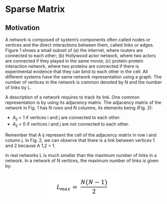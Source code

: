 # Sparse Matrix

## Motivation

A network is composed of system’s components often called nodes or vertices and the direct
interactions between them, called links or edges. Figure 1 shows a small subset of (a) the internet,
where routers are connected to each other; (b) Hollywood actor network, where two actors are
connected if they played in the same movie; (c) protein-protein interaction network, where two
proteins are connected if there is experimental evidence that they can bind to each other in the cell.
All different systems have the same network representation using a graph. The number of vertices
in the network is common denoted by N and the number of links by L.

A description of a network requires to track its link. One common representation is by using its
adjacency matrix. The adjacency matrix of the network in Fig. 1 has N rows and N columns, its
elements being (Fig. 2):

* *A<sub>ij* = 1 if vertices i and j are connected to each other.
* *A<sub>ij* = 0 if vertices i and j are not connected to each other.

Remember that A ij represent the cell of the adjacency matrix in row i and column j. In Fig. 2, we
can observe that there is a link between vertices 1 and 2 because A 1,2 = 1.

In real networks L is much smaller than the maximum number of links in a network. In a network of
N vertices, the maximum number of links is given by:

<p align="center">
  <img src="images/equation1.png" />
</p>

